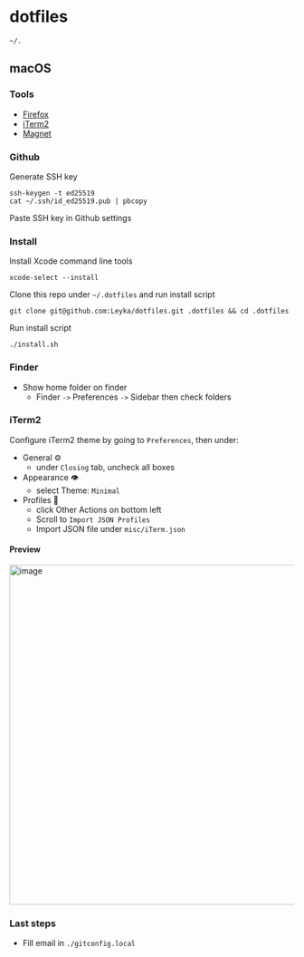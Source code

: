 # dotfiles

`~/.`

## macOS

### Tools

- [Firefox](https://www.mozilla.org/en-CA/firefox/new/)
- [iTerm2](https://iterm2.com/downloads.html)
- [Magnet](https://apps.apple.com/us/app/magnet/id441258766?mt=12)

### Github

Generate SSH key

```
ssh-keygen -t ed25519
cat ~/.ssh/id_ed25519.pub | pbcopy
```

Paste SSH key in Github settings

### Install

Install Xcode command line tools

```
xcode-select --install
```

Clone this repo under `~/.dotfiles` and run install script

```
git clone git@github.com:Leyka/dotfiles.git .dotfiles && cd .dotfiles
```

Run install script

```
./install.sh
```

### Finder

- Show home folder on finder
  - Finder `->` Preferences `->` Sidebar then check folders

### iTerm2

Configure iTerm2 theme by going to `Preferences`, then under:

- General ⚙️
  - under `Closing` tab, uncheck all boxes
- Appearance 👁
  - select Theme: `Minimal`
- Profiles 👤
  - click Other Actions on bottom left
  - Scroll to `Import JSON Profiles`
  - Import JSON file under `misc/iTerm.json`

#### Preview

<img width="600" alt="image" src="https://user-images.githubusercontent.com/8690545/172064332-595fd827-469a-4823-b778-7571e50e4159.png">

### Last steps

- Fill email in `./gitconfig.local`

